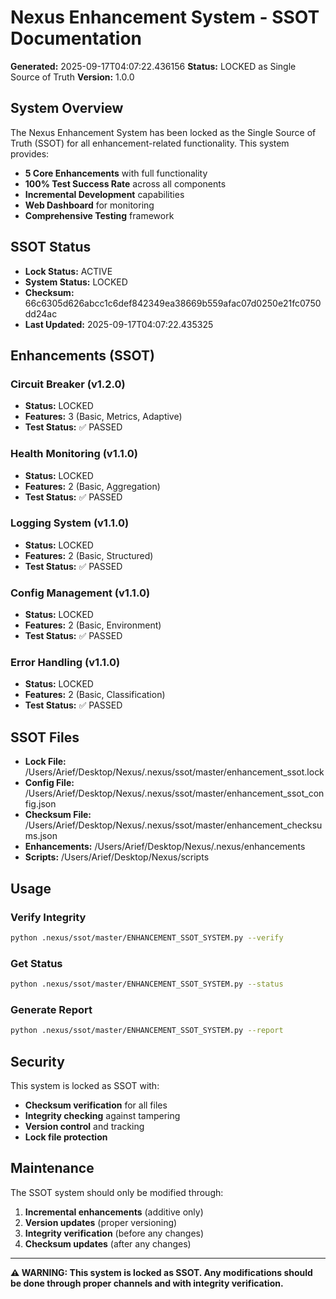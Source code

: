# Nexus Enhancement System - SSOT Documentation

**Generated:** 2025-09-17T04:07:22.436156
**Status:** LOCKED as Single Source of Truth
**Version:** 1.0.0

## System Overview

The Nexus Enhancement System has been locked as the Single Source of Truth (SSOT) for all enhancement-related functionality. This system provides:

- **5 Core Enhancements** with full functionality
- **100% Test Success Rate** across all components
- **Incremental Development** capabilities
- **Web Dashboard** for monitoring
- **Comprehensive Testing** framework

## SSOT Status

- **Lock Status:** ACTIVE
- **System Status:** LOCKED
- **Checksum:** 66c6305d626abcc1c6def842349ea38669b559afac07d0250e21fc0750dd24ac
- **Last Updated:** 2025-09-17T04:07:22.435325

## Enhancements (SSOT)

### Circuit Breaker (v1.2.0)

- **Status:** LOCKED
- **Features:** 3 (Basic, Metrics, Adaptive)
- **Test Status:** ✅ PASSED

### Health Monitoring (v1.1.0)

- **Status:** LOCKED
- **Features:** 2 (Basic, Aggregation)
- **Test Status:** ✅ PASSED

### Logging System (v1.1.0)

- **Status:** LOCKED
- **Features:** 2 (Basic, Structured)
- **Test Status:** ✅ PASSED

### Config Management (v1.1.0)

- **Status:** LOCKED
- **Features:** 2 (Basic, Environment)
- **Test Status:** ✅ PASSED

### Error Handling (v1.1.0)

- **Status:** LOCKED
- **Features:** 2 (Basic, Classification)
- **Test Status:** ✅ PASSED

## SSOT Files

- **Lock File:** /Users/Arief/Desktop/Nexus/.nexus/ssot/master/enhancement_ssot.lock
- **Config File:** /Users/Arief/Desktop/Nexus/.nexus/ssot/master/enhancement_ssot_config.json
- **Checksum File:** /Users/Arief/Desktop/Nexus/.nexus/ssot/master/enhancement_checksums.json
- **Enhancements:** /Users/Arief/Desktop/Nexus/.nexus/enhancements
- **Scripts:** /Users/Arief/Desktop/Nexus/scripts

## Usage

### Verify Integrity

```bash
python .nexus/ssot/master/ENHANCEMENT_SSOT_SYSTEM.py --verify
```

### Get Status

```bash
python .nexus/ssot/master/ENHANCEMENT_SSOT_SYSTEM.py --status
```

### Generate Report

```bash
python .nexus/ssot/master/ENHANCEMENT_SSOT_SYSTEM.py --report
```

## Security

This system is locked as SSOT with:

- **Checksum verification** for all files
- **Integrity checking** against tampering
- **Version control** and tracking
- **Lock file protection**

## Maintenance

The SSOT system should only be modified through:

1. **Incremental enhancements** (additive only)
2. **Version updates** (proper versioning)
3. **Integrity verification** (before any changes)
4. **Checksum updates** (after any changes)

---

**⚠️ WARNING: This system is locked as SSOT. Any modifications should be done through proper channels and with integrity verification.**
